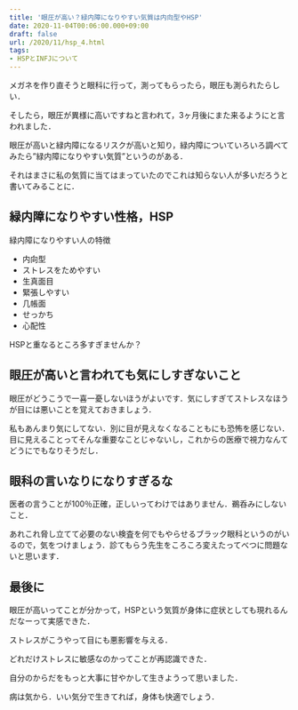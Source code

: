 ```yaml
---
title: '眼圧が高い？緑内障になりやすい気質は内向型やHSP'
date: 2020-11-04T00:06:00.000+09:00
draft: false
url: /2020/11/hsp_4.html
tags: 
- HSPとINFJについて
---
```


メガネを作り直そうと眼科に行って，測ってもらったら，眼圧も測られたらしい．

そしたら，眼圧が異様に高いですねと言われて，3ヶ月後にまた来るようにと言われました．

眼圧が高いと緑内障になるリスクが高いと知り，緑内障についていろいろ調べてみたら”緑内障になりやすい気質”というのがある．

それはまさに私の気質に当てはまっていたのでこれは知らない人が多いだろうと書いてみることに．

緑内障になりやすい性格，HSP
---------------

緑内障になりやすい人の特徴

*   内向型
*   ストレスをためやすい
*   生真面目
*   緊張しやすい
*   几帳面
*   せっかち
*   心配性

HSPと重なるところ多すぎませんか？

眼圧が高いと言われても気にしすぎないこと
--------------------

眼圧がどうこうで一喜一憂しないほうがよいです．気にしすぎてストレスなほうが目には悪いことを覚えておきましょう．

私もあんまり気にしてない．別に目が見えなくなることもにも恐怖を感じない．目に見えることってそんな重要なことじゃないし，これからの医療で視力なんてどうにでもなりそうだし．

眼科の言いなりになりすぎるな
--------------

医者の言うことが100％正確，正しいってわけではありません．鵜呑みにしないこと．

あれこれ脅し立てて必要のない検査を何でもやらせるブラック眼科というのがいるので，気をつけましょう．診てもらう先生をころころ変えたってべつに問題ないと思います．

最後に
---

眼圧が高いってことが分かって，HSPという気質が身体に症状としても現れるんだなーって実感できた．

ストレスがこうやって目にも悪影響を与える．

どれだけストレスに敏感なのかってことが再認識できた．

自分のからだをもっと大事に甘やかして生きようって思いました．

病は気から．いい気分で生きてれば，身体も快適でしょう．